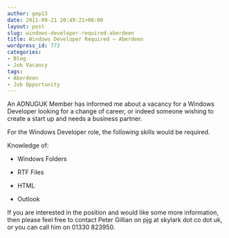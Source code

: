 ```yaml
---
author: gep13
date: 2011-09-21 20:49:21+00:00
layout: post
slug: windows-developer-required-aberdeen
title: Windows Developer Required – Aberdeen
wordpress_id: 773
categories:
- Blog
- Job Vacancy
tags:
- Aberdeen
- Job Opportunity
---
```


An ADNUGUK Member has informed me about a vacancy for a Windows Developer looking for a change of career, or indeed someone wishing to create a start up and needs a business partner.



For the Windows Developer role, the following skills would be required.



Knowledge of:




  * Windows Folders

  * RTF Files

  * HTML

  * Outlook


If you are interested in the position and would like some more information, then please feel free to contact Peter Gillian on pjg at skylark dot co dot uk, or you can call him on 01330 823950.
